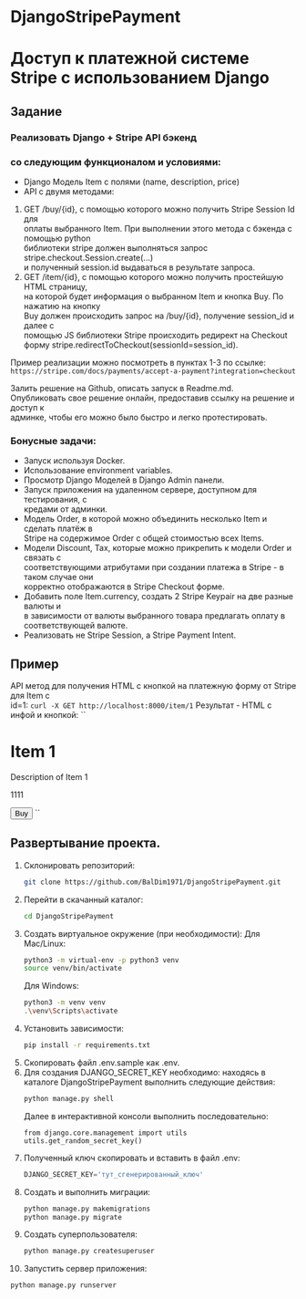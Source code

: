 # DjangoStripePayment
# Доступ к платежной системе Stripe с использованием Django 

## Задание
### Реализовать Django + Stripe API бэкенд  
### со следующим функционалом и условиями:  
- Django Модель Item с полями (name, description, price)   
- API с двумя методами:  
1. GET /buy/{id}, c помощью которого можно получить Stripe Session Id для  
оплаты выбранного Item. При выполнении этого метода c бэкенда с помощью python  
библиотеки stripe должен выполняться запрос stripe.checkout.Session.create(...)  
и полученный session.id выдаваться в результате запроса.  
2. GET /item/{id}, c помощью которого можно получить простейшую HTML страницу,  
на которой будет информация о выбранном Item и кнопка Buy. По нажатию на кнопку  
Buy должен происходить запрос на /buy/{id}, получение session_id и далее с  
помощью JS библиотеки Stripe происходить редирект на Checkout форму 
stripe.redirectToCheckout(sessionId=session_id).

Пример реализации можно посмотреть в пунктах 1-3 по ссылке:  
``
https://stripe.com/docs/payments/accept-a-payment?integration=checkout
``

Залить решение на Github, описать запуск в Readme.md.  
Опубликовать свое решение онлайн, предоставив ссылку на решение и доступ к  
админке, чтобы его можно было быстро и легко протестировать. 

### Бонусные задачи: 
- Запуск используя Docker.
- Использование environment variables.
- Просмотр Django Моделей в Django Admin панели.
- Запуск приложения на удаленном сервере, доступном для тестирования, с  
кредами от админки.
- Модель Order, в которой можно объединить несколько Item и сделать платёж в  
Stripe на содержимое Order c общей стоимостью всех Items.
- Модели Discount, Tax, которые можно прикрепить к модели Order и связать с  
соответствующими атрибутами при создании платежа в Stripe - в таком случае они  
корректно отображаются в Stripe Checkout форме. 
- Добавить поле Item.currency, создать 2 Stripe Keypair на две разные валюты и  
в зависимости от валюты выбранного товара предлагать оплату в соответствующей 
валюте.
- Реализовать не Stripe Session, а Stripe Payment Intent.

## Пример

API метод для получения HTML c кнопкой на платежную форму от Stripe для Item с  
id=1: 
``
curl -X GET http://localhost:8000/item/1
``
Результат - HTML c инфой и кнопкой:
``
<html>
  <head>
    <title>Buy Item 1</title>
  </head>
  <body>
    <h1>Item 1</h1>
    <p>Description of Item 1</p>
    <p>1111</p>
    <button id="buy-button">Buy</button>
    <script type="text/javascript">
      var stripe = Stripe('pk_test_a9nwZVa5O7b0xz3lxl318KSU00x1L9ZWsF');
      var buyButton = document.getElementById(buy-button');
      buyButton.addEventListener('click', function() {
        // Create a new Checkout Session using the server-side endpoint 
        // Redirect to Stripe Session Checkout
        fetch('/buy/1', {method: 'GET'})
        .then(response => return response.json())
        .then(session => stripe.redirectToCheckout({ sessionId: session.id }))
      });
    </script>
  </body>
</html>
``


## Развертывание проекта.
1. Склонировать репозиторий:
   ```bash
   git clone https://github.com/BalDim1971/DjangoStripePayment.git
   ```
2. Перейти в скачанный каталог:
   ```bash
   cd DjangoStripePayment
   ```
3. Создать виртуальное окружение (при необходимости):
   Для Mac/Linux:
   ```bash
   python3 -m virtual-env -p python3 venv
   source venv/bin/activate
   ```
   Для Windows:
   ```bash
   python3 -m venv venv
   .\venv\Scripts\activate
   ```
4. Установить зависимости:
   ```bash
   pip install -r requirements.txt
   ```
5. Скопировать файл .env.sample как .env.
6. Для создания DJANGO_SECRET_KEY необходимо: находясь в каталоге 
DjangoStripePayment выполнить следующие действия:
   ```bash
   python manage.py shell
   ```
   Далее в интерактивной консоли выполнить последовательно:
   ```
   from django.core.management import utils
   utils.get_random_secret_key()
   ```
7. Полученный ключ скопировать и вставить в файл .env:
   ```python
   DJANGO_SECRET_KEY='тут_сгенерированный_ключ'
   ```
8. Создать и выполнить миграции:
   ```bash
   python manage.py makemigrations
   python manage.py migrate
   ```
9. Создать суперпользователя:
   ```bash
   python manage.py createsuperuser
   ```
10. Запустить сервер приложения:
   ```bash
   python manage.py runserver
   ```
